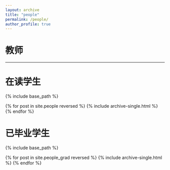 ```yaml
---
layout: archive
title: "people"
permalink: /people/
author_profile: true
---
```

# 教师


---

# 在读学生

{% include base_path %}

{% for post in site.people reversed %}
{% include archive-single.html %}
{% endfor %}


# 已毕业学生

{% include base_path %}

{% for post in site.people_grad reversed %}
{% include archive-single.html %}
{% endfor %}
